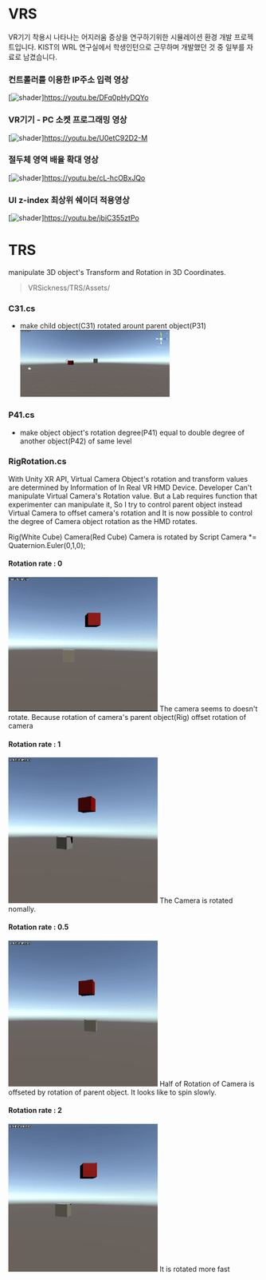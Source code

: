 # VRS
VR기기 착용시 나타나는 어지러움 증상을 연구하기위한 시뮬레이션 환경 개발 프로젝트입니다.
KIST의 WRL 연구실에서 학생인턴으로 근무하며 개발했던 것 중 일부를 자료로 남겼습니다.

### 컨트롤러를 이용한 IP주소 입력 영상  
[![shader](https://youtu.be/DFq0pHyDQYo/0.jpg)]https://youtu.be/DFq0pHyDQYo  
### VR기기 - PC 소켓 프로그래밍 영상  
[![shader](https://youtu.be/U0etC92D2-M/0.jpg)]https://youtu.be/U0etC92D2-M  
### 절두체 영역 배율 확대 영상  
[![shader](https://youtu.be/cL-hcOBxJQo/0.jpg)]https://youtu.be/cL-hcOBxJQo  
### UI z-index 최상위 쉐이더 적용영상  
[![shader](https://youtu.be/jbiC355ztPo/0.jpg)]https://youtu.be/jbiC355ztPo  


# TRS
manipulate 3D object's Transform and Rotation in 3D Coordinates.

> VRSickness/TRS/Assets/

### C31.cs  
* make child object(C31) rotated arount parent object(P31)  
	<img src = "Res/C31.gif" width = "300"/>
    
### P41.cs
* make object object's rotation degree(P41) equal to double degree of another object(P42) of same level

### RigRotation.cs  
 With Unity XR API, Virtual Camera Object's rotation and transform values are determined by Information of In Real VR HMD Device. Developer Can't manipulate Virtual Camera's Rotation value. But a Lab requires function that experimenter can manipulate it, So I try to control parent object instead Virtual Camera to offset camera's rotation and It is now possible to control the degree of Camera object rotation as the HMD rotates.

Rig(White Cube)
	Camera(Red Cube)
Camera is rotated by Script
	Camera *= Quaternion.Euler(0,1,0);
#### Rotation rate : 0
<img src = "Res/RigRotation_0.gif" width = "300" />
The camera seems to doesn't rotate. Because rotation of camera's parent object(Rig) offset rotation of camera


#### Rotation rate : 1
<img src = "Res/RigRotation_1.gif" width = "300" />
The Camera is rotated nomally.

#### Rotation rate : 0.5
<img src = "Res/RigRotation_05.gif" width = "300" />
Half of Rotation of Camera is offseted by rotation of parent object. It looks like to spin slowly.

#### Rotation rate : 2
 <img src = "Res/RigRotation_2.gif" width = "300" />
 It is rotated more fast

 
 